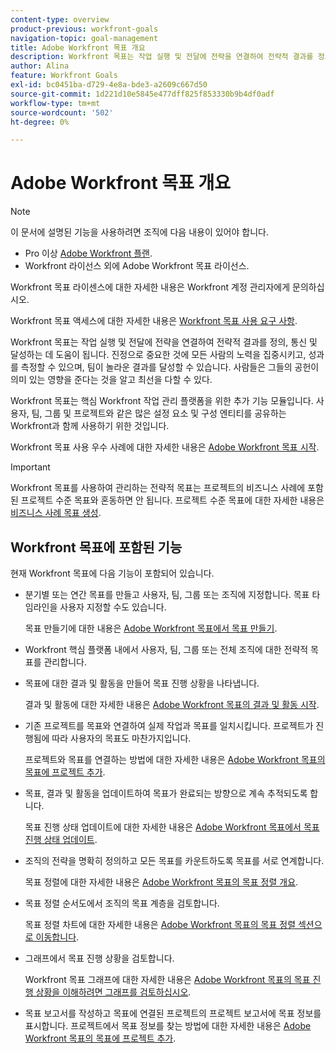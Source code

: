 ```yaml
---
content-type: overview
product-previous: workfront-goals
navigation-topic: goal-management
title: Adobe Workfront 목표 개요
description: Workfront 목표는 작업 실행 및 전달에 전략을 연결하여 전략적 결과를 정의, 통신 및 달성하는 데 도움이 됩니다.
author: Alina
feature: Workfront Goals
exl-id: bc0451ba-d729-4e8a-bde3-a2609c667d50
source-git-commit: 1d221d10e5845e477dff825f853330b9b4df0adf
workflow-type: tm+mt
source-wordcount: '502'
ht-degree: 0%

---
```


# Adobe Workfront 목표 개요

<!--drafted for P&P new model: the note at the top will need to be replaced with this:

Your organization must have the following to use the functionality described in this article:

* For the legacy plan and license structure: 

  * A Pro or higher [Adobe Workfront plan](https://www.workfront.com/plans). 
  * An Adobe Workfront Goals license in addition to a Workfront license.

* For the current plan and license structure:

  * An Ultimate plan 
    
    Or
    
    An additional license for Adobe Workfront Goals for the Prime or Select Adobe Workfront plans. <is there a link we can add here for the plans and what they contain?!>

Contact your Workfront account manager to learn about a Workfront Goals license.

For additional information about access to Workfront Goals, see [Requirements to use Workfront Goals](../workfront-goals/goal-management/access-needed-for-wf-goals.md).
-->

>[!NOTE]
>
>이 문서에 설명된 기능을 사용하려면 조직에 다음 내용이 있어야 합니다.
>
>* Pro 이상 [Adobe Workfront 플랜](https://www.workfront.com/plans).
>* Workfront 라이선스 외에 Adobe Workfront 목표 라이선스.
>
>Workfront 목표 라이센스에 대한 자세한 내용은 Workfront 계정 관리자에게 문의하십시오.

Workfront 목표 액세스에 대한 자세한 내용은 [Workfront 목표 사용 요구 사항](../../workfront-goals/goal-management/access-needed-for-wf-goals.md).


Workfront 목표는 작업 실행 및 전달에 전략을 연결하여 전략적 결과를 정의, 통신 및 달성하는 데 도움이 됩니다. 진정으로 중요한 것에 모든 사람의 노력을 집중시키고, 성과를 측정할 수 있으며, 팀이 놀라운 결과를 달성할 수 있습니다. 사람들은 그들의 공헌이 의미 있는 영향을 준다는 것을 알고 최선을 다할 수 있다.

Workfront 목표는 핵심 Workfront 작업 관리 플랫폼을 위한 추가 기능 모듈입니다. 사용자, 팀, 그룹 및 프로젝트와 같은 많은 설정 요소 및 구성 엔티티를 공유하는 Workfront과 함께 사용하기 위한 것입니다.

Workfront 목표 사용 우수 사례에 대한 자세한 내용은 [Adobe Workfront 목표 시작](../../workfront-goals/goal-management/getting-started-with-wf-goals.md).

>[!IMPORTANT]
>
>Workfront 목표를 사용하여 관리하는 전략적 목표는 프로젝트의 비즈니스 사례에 포함된 프로젝트 수준 목표와 혼동하면 안 됩니다. 프로젝트 수준 목표에 대한 자세한 내용은 [비즈니스 사례 목표 생성](../../manage-work/projects/define-a-business-case/create-business-case-goals.md).

## Workfront 목표에 포함된 기능

현재 Workfront 목표에 다음 기능이 포함되어 있습니다.

* 분기별 또는 연간 목표를 만들고 사용자, 팀, 그룹 또는 조직에 지정합니다. 목표 타임라인을 사용자 지정할 수도 있습니다.

   목표 만들기에 대한 내용은 [Adobe Workfront 목표에서 목표 만들기](../../workfront-goals/goal-management/create-goals.md).

* Workfront 핵심 플랫폼 내에서 사용자, 팀, 그룹 또는 전체 조직에 대한 전략적 목표를 관리합니다.
* 목표에 대한 결과 및 활동을 만들어 목표 진행 상황을 나타냅니다.

   결과 및 활동에 대한 자세한 내용은 [Adobe Workfront 목표의 결과 및 활동 시작](../../workfront-goals/results-and-activities/get-started-with-results-and-activities.md).

* 기존 프로젝트를 목표와 연결하여 실제 작업과 목표를 일치시킵니다. 프로젝트가 진행됨에 따라 사용자의 목표도 마찬가지입니다.

   프로젝트와 목표를 연결하는 방법에 대한 자세한 내용은 [Adobe Workfront 목표의 목표에 프로젝트 추가](../../workfront-goals/results-and-activities/connect-projects-to-goals-overview.md).

* 목표, 결과 및 활동을 업데이트하여 목표가 완료되는 방향으로 계속 추적되도록 합니다.

   목표 진행 상태 업데이트에 대한 자세한 내용은 [Adobe Workfront 목표에서 목표 진행 상태 업데이트](../../workfront-goals/goal-review-and-workfront-goals-sections/check-in-goals.md).

* 조직의 전략을 명확히 정의하고 모든 목표를 카운트하도록 목표를 서로 연계합니다.

   목표 정렬에 대한 자세한 내용은 [Adobe Workfront 목표의 목표 정렬 개요](../../workfront-goals/goal-alignment/goal-alignment-overview.md).

* 목표 정렬 순서도에서 조직의 목표 계층을 검토합니다.

   목표 정렬 차트에 대한 자세한 내용은 [Adobe Workfront 목표의 목표 정렬 섹션으로 이동합니다](../../workfront-goals/goal-alignment/navigate-goal-alignment-chart.md).

* 그래프에서 목표 진행 상황을 검토합니다.

   Workfront 목표 그래프에 대한 자세한 내용은 [Adobe Workfront 목표의 목표 진행 상황을 이해하려면 그래프를 검토하십시오](../../workfront-goals/goal-review-and-workfront-goals-sections/review-goal-graphs.md).

* 목표 보고서를 작성하고 목표에 연결된 프로젝트의 프로젝트 보고서에 목표 정보를 표시합니다. 프로젝트에서 목표 정보를 찾는 방법에 대한 자세한 내용은 [Adobe Workfront 목표의 목표에 프로젝트 추가](../../workfront-goals/results-and-activities/connect-projects-to-goals-overview.md).


